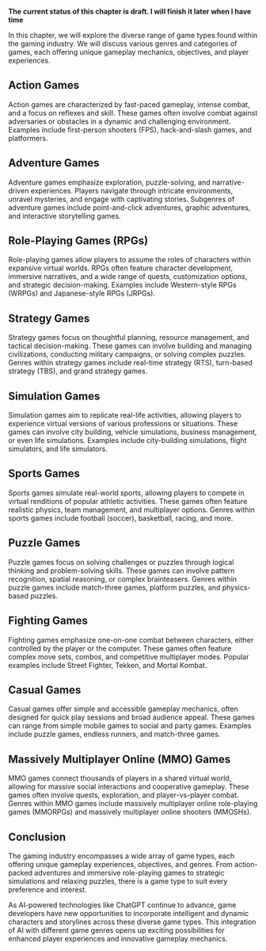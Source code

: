 **The current status of this chapter is draft. I will finish it later when I have time**

In this chapter, we will explore the diverse range of game types found within the gaming industry. We will discuss various genres and categories of games, each offering unique gameplay mechanics, objectives, and player experiences.

Action Games
------------

Action games are characterized by fast-paced gameplay, intense combat, and a focus on reflexes and skill. These games often involve combat against adversaries or obstacles in a dynamic and challenging environment. Examples include first-person shooters (FPS), hack-and-slash games, and platformers.

Adventure Games
---------------

Adventure games emphasize exploration, puzzle-solving, and narrative-driven experiences. Players navigate through intricate environments, unravel mysteries, and engage with captivating stories. Subgenres of adventure games include point-and-click adventures, graphic adventures, and interactive storytelling games.

Role-Playing Games (RPGs)
-------------------------

Role-playing games allow players to assume the roles of characters within expansive virtual worlds. RPGs often feature character development, immersive narratives, and a wide range of quests, customization options, and strategic decision-making. Examples include Western-style RPGs (WRPGs) and Japanese-style RPGs (JRPGs).

Strategy Games
--------------

Strategy games focus on thoughtful planning, resource management, and tactical decision-making. These games can involve building and managing civilizations, conducting military campaigns, or solving complex puzzles. Genres within strategy games include real-time strategy (RTS), turn-based strategy (TBS), and grand strategy games.

Simulation Games
----------------

Simulation games aim to replicate real-life activities, allowing players to experience virtual versions of various professions or situations. These games can involve city building, vehicle simulations, business management, or even life simulations. Examples include city-building simulations, flight simulators, and life simulators.

Sports Games
------------

Sports games simulate real-world sports, allowing players to compete in virtual renditions of popular athletic activities. These games often feature realistic physics, team management, and multiplayer options. Genres within sports games include football (soccer), basketball, racing, and more.

Puzzle Games
------------

Puzzle games focus on solving challenges or puzzles through logical thinking and problem-solving skills. These games can involve pattern recognition, spatial reasoning, or complex brainteasers. Genres within puzzle games include match-three games, platform puzzles, and physics-based puzzles.

Fighting Games
--------------

Fighting games emphasize one-on-one combat between characters, either controlled by the player or the computer. These games often feature complex move sets, combos, and competitive multiplayer modes. Popular examples include Street Fighter, Tekken, and Mortal Kombat.

Casual Games
------------

Casual games offer simple and accessible gameplay mechanics, often designed for quick play sessions and broad audience appeal. These games can range from simple mobile games to social and party games. Examples include puzzle games, endless runners, and match-three games.

Massively Multiplayer Online (MMO) Games
----------------------------------------

MMO games connect thousands of players in a shared virtual world, allowing for massive social interactions and cooperative gameplay. These games often involve quests, exploration, and player-vs-player combat. Genres within MMO games include massively multiplayer online role-playing games (MMORPGs) and massively multiplayer online shooters (MMOSHs).

Conclusion
----------

The gaming industry encompasses a wide array of game types, each offering unique gameplay experiences, objectives, and genres. From action-packed adventures and immersive role-playing games to strategic simulations and relaxing puzzles, there is a game type to suit every preference and interest.

As AI-powered technologies like ChatGPT continue to advance, game developers have new opportunities to incorporate intelligent and dynamic characters and storylines across these diverse game types. This integration of AI with different game genres opens up exciting possibilities for enhanced player experiences and innovative gameplay mechanics.
